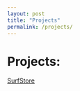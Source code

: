 ```yaml
---
layout: post
title: "Projects"
permalink: /projects/
---
```


# Projects: 

[SurfStore](https://github.com/ucsd-cse-124-fa21/SurfStore-j3chang)
